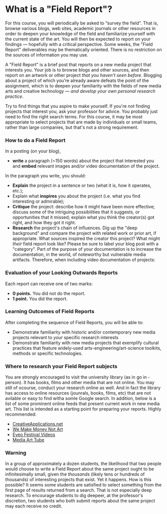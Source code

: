 # What is a "Field Report"?

For this course, you will periodically be asked to “survey the field”. That is, browse various blogs, web sites, academic journals or other resources in order to deepen your knowledge of the field and familiarize yourself with the current state of the art. You will then be expected to report on your findings — hopefully with a critical perspective. Some weeks, the "Field Report" deliverables may be thematically oriented. There is no restriction on the sources of information you may use.

A "Field Report" is a brief post that reports on a new media project that interests you. Your job is to browse blogs and other sources, and then report on an artwork or other project *that you haven’t seen before*. Blogging about a project of which you’re already aware defeats the point of the assignment, which is to deepen your familiarity with the fields of new media arts and creative technology — *and develop your own personal research practice*.

Try to find things that you aspire to make yourself. If you're not finding projects that interest you, ask your professor for advice. You probably just need to find the right search terms. For this course, it may be most appropriate to select projects that are made by individuals or small teams, rather than large companies, but that's not a strong requirement.


### How to do a Field Report

In a posting (on your blog),

* **write** a paragraph (~150 words) about the project that interested you and **embed** relevant images and/or video documentation of the project.

In the paragraph you write, you should:

* **Explain** the project in a sentence or two (what it is, how it operates, etc.);
* Explain what **inspires** you about the project (i.e. what you find interesting or admirable);
* **Critique** the project: describe how it might have been more effective; discuss some of the intriguing possibilities that it suggests, or opportunities that it missed; explain what you think the creator(s) got right, and how they got it right.
* **Research** the project's chain of influences. Dig up the "deep background" and compare the project with related work or prior art, if appropriate. What sources inspired the creator this project? What might _their_ field report look like?
Please be sure to label your blog post with a "category". Part of the purpose of your documentation is to increase the documentation, in the world, of noteworthy but vulnerable media artifacts. Therefore, when including video documentation of projects:

### Evaluation of your Looking Outwards Reports
Each report can receive one of two marks:

* **0 points.** You did not do the report.
* **1 point.** You did the report.

### Learning Outcomes of Field Reports

After completing the sequence of Field Reports, you will be able to:

* Demonstrate familiarity with historic and/or contemporary new media projects relevant to _your_ specific research interests
* Demonstrate familiarity with new media projects that exemplify cultural practices that feature widely-used arts-engineering/art-science toolkits, methods or specific technologies.

### Where to research your Field Report subjects

You are strongly encouraged to visit the university library (as in go in -person). It has books, films and other media that are not online. You may still of ocourse, conduct your research online as well. And in fact the library has access to online resources (jounrals, books, films, etc) that are not avilable or easy to find witha somle Google search. In addition, below is a list of some prominent online feeds that present current work in new media art. This list is intended as a starting point for preparing your reports. Highly recommended:

* [CreativeApplications.net](http://www.creativeapplications.net/)
* [We Make Money Not Art](https://we-make-money-not-art.com/)
* [Eyeo Festival Videos](https://vimeo.com/eyeofestival/videos/all)
* [Media Art Tube](http://www.youtube.com/user/MediaArtTube)

### Warning

In a group of approximately a dozen students, the likelihood that two people would choose to write a Field Report about the same project ought to be infinitesimally small, given the *thousands* (likely tens or hundreds of thousands) of interesting projects that exist. Yet it happens. How is this possible? It seems some students are satisfied to select something from the first page of results returned from a search. That is not especially deep research. To encourage students to dig deepeer, at the professor's discretion, two students who both submit reports about the same project may each receive no credit. 

